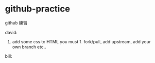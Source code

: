 # github-practice

github 練習

david:

1. add some css to HTML
   you must 1. fork/pull, add upstream, add your own branch etc..

bill:
